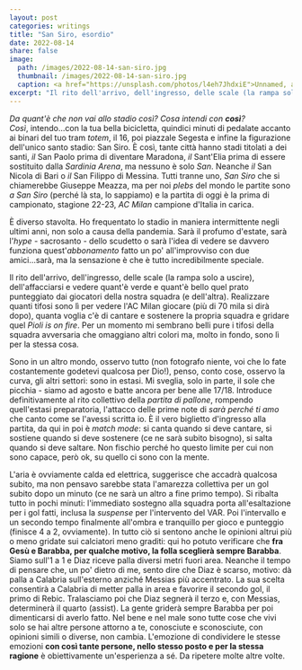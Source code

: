 ```yaml
---
layout: post
categories: writings
title: "San Siro, esordio"
date: 2022-08-14
share: false
image:
  path: /images/2022-08-14-san-siro.jpg
  thumbnail: /images/2022-08-14-san-siro.jpg
  caption: <a href="https://unsplash.com/photos/l4eh7JhdxiE">Unnamed, a photo by Mikita Yo</a>
excerpt: "Il rito dell'arrivo, dell'ingresso, delle scale (la rampa solo a uscire), dell'affacciarsi e vedere quant'è verde e quant'è bello quel prato punteggiato dai giocatori della nostra squadra (e dell'altra). Realizzare quanti tifosi sono lì per vedere..."
---
```

_Da quant'è che non vai allo stadio così? Cosa intendi con **così**?_ \
_Così_, intendo...con la tua bella bicicletta, quindici minuti di pedalate accanto ai binari del tuo tram _totem_, il 16, poi piazzale Segesta e infine la figurazione dell'unico santo stadio: San Siro. È così, tante città hanno stadi titolati a dei santi, _il_ San Paolo prima di diventare Maradona, _il_ Sant'Elia prima di essere sostituito dalla _Sardinia Arena_, ma nessuno è solo _San_. Neanche _il_ San Nicola di Bari o _il_ San Filippo di Messina. Tutti tranne uno, _San Siro_ che si chiamerebbe Giuseppe Meazza, ma per noi _plebs_ del mondo le partite sono _a San Siro_ (perché là sta, lo sappiamo) e la partita di oggi è la prima di campionato, stagione 22-23, _AC Milan_ campione d'Italia in carica.

È diverso stavolta. Ho frequentato lo stadio in maniera intermittente negli ultimi anni, non solo a causa della pandemia. Sarà il profumo d'estate, sarà l'_hype_ - sacrosanto - dello scudetto o sarà l'idea di vedere se davvero funziona quest'_abbonamento_ fatto un po' all'improvviso con due amici...sarà, ma la sensazione è che è tutto incredibilmente speciale.

Il rito dell'arrivo, dell'ingresso, delle scale (la rampa solo a uscire), dell'affacciarsi e vedere quant'è verde e quant'è bello quel prato punteggiato dai giocatori della nostra squadra (e dell'altra). Realizzare quanti tifosi sono lì per vedere l'AC Milan giocare (più di 70 mila si dirà dopo), quanta voglia c'è di cantare e sostenere la propria squadra e gridare quel _Pioli is on fire_. Per un momento mi sembrano belli pure i tifosi della squadra avversaria che omaggiano altri colori ma, molto in fondo, sono lì per la stessa cosa.

Sono in un altro mondo, osservo tutto (non fotografo niente, voi che lo fate costantemente godetevi qualcosa per Dio!), penso, conto cose, osservo la curva, gli altri settori: sono in estasi. Mi sveglia, solo in parte, il sole che picchia - siamo ad agosto e batte ancora per bene alle 17/18. Introduce definitivamente al rito collettivo della _partita di pallone_, rompendo quell'estasi preparatoria, l'attacco delle prime note di _sarà perché ti amo_ che canto come se l'avessi scritta io. È il vero biglietto d'ingresso alla partita, da qui in poi è _match mode_: si canta quando si deve cantare, si sostiene quando si deve sostenere (ce ne sarà subito bisogno), si salta quando si deve saltare. Non fischio perché ho questo limite per cui non sono capace, però ok, su quello ci sono con la mente.

L'aria è ovviamente calda ed elettrica, suggerisce che accadrà qualcosa subito, ma non pensavo sarebbe stata l'amarezza collettiva per un gol subito dopo un minuto (ce ne sarà un altro a fine primo tempo). Si ribalta tutto in pochi minuti: l'immediato sostegno alla squadra porta all'esaltazione per i gol fatti, inclusa la _suspense_ per l'intervento del VAR. Poi l'intervallo e un secondo tempo finalmente all'ombra e tranquillo per gioco e punteggio (finisce 4 a 2, ovviamente).
In tutto ciò si sentono anche le opinioni altrui più o meno gridate sui calciatori meno graditi: qui ho potuto verificare che **fra Gesù e Barabba, per qualche motivo, la folla sceglierà sempre Barabba**. Siamo sull'1 a 1 e Diaz riceve palla diversi metri fuori area. Neanche il tempo di pensare che, un po' dietro di me, sento dire che Diaz è scarso, motivo: dà palla a Calabria sull'esterno anziché Messias più accentrato. La sua scelta consentirà a Calabria di metter palla in area e favorire il secondo gol, il primo di Rebic. Tralasciamo poi che Diaz segnerà il terzo e, con Messias, determinerà il quarto (assist). La gente griderà sempre Barabba per poi dimenticarsi di averlo fatto.
Nel bene e nel male sono tutte cose che vivi solo se hai altre persone attorno a te, conosciute e sconosciute, con opinioni simili o diverse, non cambia. L'emozione di condividere le stesse emozioni **con così tante persone, nello stesso posto e per la stessa ragione** è obiettivamente un'esperienza a sé. Da ripetere molte altre volte. 

